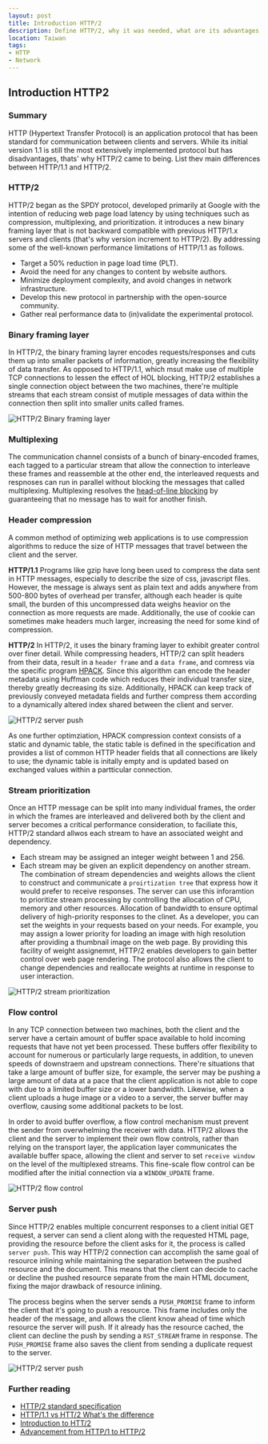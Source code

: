 ```yaml
---
layout: post
title: Introduction HTTP/2
description: Define HTTP/2, why it was needed, what are its advantages, why could it be disadvantageous, alongside the key differences between HTTP/2 and HTTP/1.1
location: Taiwan
tags:
- HTTP
- Network
---
```


## Introduction HTTP2

### Summary
HTTP (Hypertext Transfer Protocol) is an application protocol that has been standard for communication between clients and servers. 
While its initial version 1.1 is still the most extensively implemented protocol but has disadvantages, thats' why HTTP/2 came to being.
List thev main differences between HTTP/1.1 and HTTP/2.

### HTTP/2
HTTP/2 began as the SPDY protocol, developed primarily at Google with the intention of reducing web page load latency by using techniques such as compression, multiplexing, and prioritization. it introduces a new binary framing layer that is not backward compatible with previous HTTP/1.x servers and clients (that's why version increment to HTTP/2).
By addressing some of the well-known performance limitations of HTTP/1.1 as follows.
- Target a 50% reduction in page load time (PLT).
- Avoid the need for any changes to content by website authors.
- Minimize deployment complexity, and avoid changes in network infrastructure.
- Develop this new protocol in partnership with the open-source community.
- Gather real performance data to (in)validate the experimental protocol.

### Binary framing layer
In HTTP/2, the binary framing layrer encodes requests/responses and cuts them up into smaller packets of information, greatly increasing the flexibility of data transfer.
As opposed to HTTP/1.1, which msut make use of multiple TCP connections to lessen the effect of HOL blocking, HTTP/2 establishes a single connection object between the two machines, there're multiple streams that each stream consist of mutiple messages of data within the connection then split into smaller units called frames.

![HTTP/2 Binary framing layer](https://user-images.githubusercontent.com/32161174/176599625-99c9a47f-1928-4029-aa85-5e378e6dc3a5.svg)


### Multiplexing
The communication channel consists of a bunch of binary-encoded frames, each tagged to a particular stream that allow the connection to interleave these frames and reassemble at the other end, the interleaved requests and respnoses can run in parallel without blocking the messages that called multiplexing.
Multiplexing resolves the [head-of-line blocking](https://en.wikipedia.org/wiki/Head-of-line_blocking) by guaranteeing that no message has to wait for another finish.


### Header compression
A common method of optimizing web applications is to use compression algorithms to reduce the size of HTTP messages that travel between the client and the server. 

**HTTP/1.1**
Programs like gzip have long been used to compress the data sent in HTTP messages, especially to describe the size of css, javascript files. However, the message is always sent as plain text and adds anywhere from 500-800 bytes of overhead per transfer, although each header is quite small, the burden of this uncompressed data weighs heavior on the connection as more requests are made. Additionally, the use of cookie can sometimes make headers much larger, increasing the need for some kind of compression.

**HTTP/2**
In HTTP/2, it uses the binary framing layer to exhibit greater control over finer detail. While compressing headers, HTTP/2 can split headers from their data, result in a `header frame` and a `data frame`, and comress via the specific program [HPACK](https://datatracker.ietf.org/doc/html/draft-ietf-httpbis-header-compression-12).
Since this algorithm can encode the header metadata using Huffman code which reduces their individual transfer size, thereby greatly decreasing its size. Additionally, HPACK can keep track of previously conveyed metadata fields and further compress them according to a dynamically altered index shared between the client and server.

![HTTP/2 server push](https://user-images.githubusercontent.com/32161174/176600729-867f65b8-86a0-42b7-b558-cdb047ac6135.png)

As one further optimziation, HPACK compression context consists of a static and dynamic table, the static table is defined in the specification and provides a list of common HTTP header fields that all connections are likely to use; the dynamic table is initally empty and is updated based on exchanged values within a partticular connection.

### Stream prioritization
Once an HTTP message can be split into many individual frames, the order in which the frames are interleaved and delivered both by the client and server becomes a critical performance consideration, to faciliate this, HTTP/2 standard allwos each stream to have an associated weight and dependency.
- Each stream may be assigned an integer weight between 1 and 256.
- Each stream may be given an explicit dependency on another stream.
The combination of stream dependencies and weights allows the client to construct and communicate a `proirtization tree` that express how it would prefer to receive responses.
The server can use this inforamtion to prioritize stream processing by controlling the allocation of CPU, memory and other resources. Allocation of bandwidth to ensure optimal delivery of high-priority responses to the clinet.
As a developer, you can set the weights in your requests based on your needs. For example, you may assign a lower priority for loading an image with high resolution after providing a thumbnail image on the web page. By providing this facility of weight assignemnt, HTTP/2 enables developers to gain better control over web page rendering. The protocol also allows the client to change dependencies and reallocate weights at runtime in response to user interaction. 

![HTTP/2 stream prioritization](https://user-images.githubusercontent.com/32161174/176600845-0fbdae74-1df5-4190-aab4-d6ec410c00f0.svg)

### Flow control
In any TCP connection between two machines, both the client and the server have a certain amount of buffer space available to hold incoming requests that have not yet been processed. These buffers offer flexibility to account for numerous or particularly large requests, in addition, to uneven speeds of downstraem and upstream connections.
There're situations that take a large amount of buffer size, for example, the server may be pushing a large amount of data at a pace that the client application is not able to cope with due to a limited buffer size or a lower bandwidth. Likewise, when a client uploads a huge image or a video to a server, the server buffer may overflow, causing some additional packets to be lost.

In order to avoid buffer overflow, a flow control mechanism must prevent the sender from overwhelming the receiver with data. HTTP/2 allows the client and the server to implement their own flow controls, rather than relying on the transport layer, the application layer communicates the available buffer space, allowing the client and server to set `receive window` on the level of the multiplexed streams. This fine-scale flow control can be modified after the initial connection via a `WINDOW_UPDATE` frame.

![HTTP/2 flow control](https://user-images.githubusercontent.com/32161174/176600497-96a19239-dfc1-49d4-8fcc-1d92fda6f7fa.png)

### Server push
Since HTTP/2 enables multiple concurrent responses to a client initial GET request, a server can send a client along with the requested HTML page, providing the resource before the client asks for it, the process is called `server push`. This way HTTP/2 connection can accomplish the same goal of resource inlining while maintaining the separation between the pushed resource and the document. This means that the client can decide to cache or decline the pushed resource separate from the main HTML document, fixing the major drawback of resource inlining.

The process begins when the server sends a `PUSH_PROMISE` frame to inform the client that it's going to push a resource. This frame includes only the header of the message, and allows the client know ahead of time which resource the server will push. If it already has the resource cached, the client can decline the push by sending a `RST_STREAM` frame in response. The `PUSH_PROMISE` frame also saves the client from sending a duplicate request to the server.

![HTTP/2 server push](https://user-images.githubusercontent.com/32161174/176600620-4592770d-ea45-4ed2-b1ea-b4f78c0fb16c.png)

### Further reading
- [HTTP/2 standard specification](https://httpwg.org/http2-spec/draft-ietf-httpbis-http2bis.html#ConnectionSpecific)
- [HTTP/1.1 vs HTT/2 What's the difference](https://www.digitalocean.com/community/tutorials/http-1-1-vs-http-2-what-s-the-difference#http-2-advantages-of-the-binary-framing-layer)
- [Introduction to HTT/2](https://web.dev/performance-http2/#header-compression)
- [Advancement from HTTP/1 to HTTP/2](https://www.wallarm.com/what/what-is-http-2-and-how-is-it-different-from-http-1)
